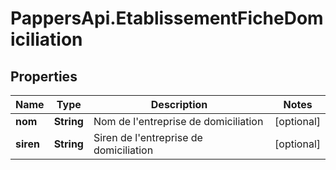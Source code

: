 # PappersApi.EtablissementFicheDomiciliation

## Properties

Name | Type | Description | Notes
------------ | ------------- | ------------- | -------------
**nom** | **String** | Nom de l&#39;entreprise de domiciliation | [optional] 
**siren** | **String** | Siren de l&#39;entreprise de domiciliation | [optional] 


